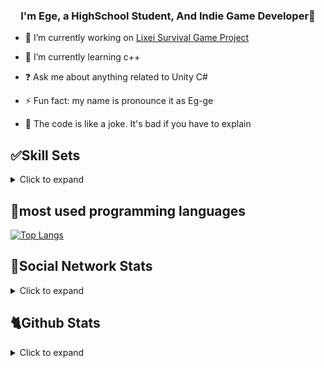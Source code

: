 ### <div align="center">I'm Ege, a HighSchool Student, And Indie Game Developer🤠</div>  



- 🔭 I’m currently working on [Lixei Survival Game Project](https://github.com/bayeggex/Lixei-like-Inventory)  
  

- 🌱 I’m currently learning c++  
  

- ❓ Ask me about anything related to Unity C#  
  

- ⚡ Fun fact: my name is pronounce it as Eg-ge 


- 🎷 The code is like a joke. It's bad if you have to explain

## ✅Skill Sets

<details>
  <summary>Click to expand</summary>
   <table><tr><td valign="top" width="33%">

### Frontend   
<div align="center">  
<a href="https://en.wikipedia.org/wiki/HTML5" target="_blank"><img style="margin: 10px" src="https://profilinator.rishav.dev/skills-assets/html5-original-wordmark.svg" alt="HTML5" height="50" /></a>  
<a href="https://www.w3schools.com/css/" target="_blank"><img style="margin: 10px" src="https://profilinator.rishav.dev/skills-assets/css3-original-wordmark.svg" alt="CSS3" height="50" /></a>  
<a href="https://www.javascript.com/" target="_blank"><img style="margin: 10px" src="https://profilinator.rishav.dev/skills-assets/javascript-original.svg" alt="JavaScript" height="50" /></a>  
</div>

</td><td valign="top" width="33%">



### Backend   
<div align="center">  
<a href="https://docs.microsoft.com/en-us/dotnet/csharp/" target="_blank"><img style="margin: 10px" src="https://profilinator.rishav.dev/skills-assets/csharp-original.svg" alt="C#" height="50" /></a>  
<a href="https://dotnet.microsoft.com/download/dotnet-framework" target="_blank"><img style="margin: 10px" src="https://profilinator.rishav.dev/skills-assets/dot-net-original-wordmark.svg" alt=".NET" height="50" /></a>
</div>

</td><td valign="top" width="33%">



### DevOps  
<div align="center">  
<a href="https://www.android.com/intl/en_in/" target="_blank"><img style="margin: 10px" src="https://profilinator.rishav.dev/skills-assets/android-original-wordmark.svg" alt="Android" height="50" /></a>  
<a href="https://unity.com/" target="_blank"><img style="margin: 10px" src="https://profilinator.rishav.dev/skills-assets/unity.png" alt="Unity" height="50" /></a>  
<a href="https://www.blender.org/" target="_blank"><img style="margin: 10px" src="https://profilinator.rishav.dev/skills-assets/blender_community_badge_white.svg" alt="Blender" height="50" /></a>  
</div>
   </td></tr></table>  
<br/>  
</details>

## 👷most used programming languages
[![Top Langs](https://github-readme-stats.vercel.app/api/top-langs/?username=bayeggex&langs_count=8)](https://github.com/bayeggex/github-readme-stats)

## 🎥Social Network Stats

<details>
  <summary>Click to expand</summary>
   <table><tr><td valign="top" width="33%">
      <p align="center">  
  <a href="https://www.youtube.com/channel/UCBQXlwhjwxaEdUlCY42zvMg?sub_confirmation=1">
    <img alt="youtube subscribers" title="Subscribe to my channel" src="https://img.shields.io/youtube/channel/subscribers/UCBQXlwhjwxaEdUlCY42zvMg?color=%23E05D44&label=Subscribe&logo=youtube&style=for-the-badge&labelColor=CE4630"/></a> 
  <a href="https://www.youtube.com/channel/UCBQXlwhjwxaEdUlCY42zvMg">
    <img alt="youtube views" title="YouTube view Count" src="https://img.shields.io/youtube/channel/views/UCBQXlwhjwxaEdUlCY42zvMg?color=%23E1AD0E&logo=youtube&style=for-the-badge&labelColor=C79600"/></a> 
  <a href="https://twitter.com/eggexbay">
    <img alt="followers" title="Follow on Twitter" src="https://img.shields.io/twitter/follow/eggexbay?color=55960c&labelColor=488207&label=Follow&logo=twitter&logoColor=white&style=for-the-badge"/></a>
  <a href="https://github.com/bayeggex">
    <img alt="followers" title="Follow on github" src="https://img.shields.io/github/followers/bayeggex?color=236ad3&labelColor=1155ba&style=for-the-badge&logo=github&label=Follow"/></a>
</p>



   </td></tr></table>  
<br/>  
</details>

## 🐈Github Stats

<details>
  <summary>Click to expand</summary>
   <table><tr><td valign="top" width="33%">
      <p align="center">  
<div align="center"><img src="https://github-readme-stats.vercel.app/api?username=bayeggex&show_icons=true&count_private=true&hide_border=true" align="center" /></div> 
</p>
<div align="center"><img src="https://komarev.com/ghpvc/?username=bayeggex&style=for-the-badge&label=Visitors"/>
   </td></tr></table>  
<br/>  
</details>



  
